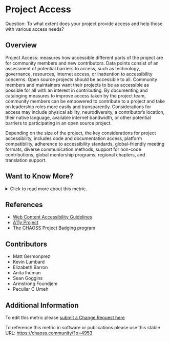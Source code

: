 # Project Access

Question: To what extent does your project provide access and help those with various access needs?

## Overview

Project Access: measures how accessible different parts of the project are for community members and new contributors. Data points consist of an assessment of potential barriers to access, such as technology, governance, resources, internet access, or inattention to accessibility concerns. Open source projects should be accessible to all. Community members and maintainers want their projects to be as accessible as possible for all with an interest in contributing. By documenting and cataloging measures to improve access taken by the project team, community members can be empowered to contribute to a project and take on leadership roles more easily and transparently. Considerations for access may include physical ability, neurodiversity, a contributor’s location, their native language, available internet bandwidth, or other potential barriers to participating in an open source project.

Depending on the size of the project, the key considerations for project accessibility, includes code and documentation access, platform compatibility, adherence to accessibility standards, global-friendly meeting formats, diverse communication methods, support for non-code contributions, global mentorship programs, regional chapters, and translation support.

## Want to Know More?

<span markdown="1"><details>

<summary>Click to read more about this metric.</summary>

### Data Collection Strategies

There are several different ways to signal attention to this metric which may include:

*   Survey the community about project access. Potential survey questions for community members include:
    *   \[Survey Likert Item 1-x] The code and documentation are easily available to me
    *   \[Survey Likert Item 1-x] The project has a public-facing repository that is easy to contribute to
    *   \[Survey Likert Item 1-x] The project has a system for periodic accessibility audits
    *   \[Survey Likert Item 1-x] The project has meetings in different global locations
    *   \[Survey Likert Item 1-x] The project actively reaches out to a diverse, global population for contributions or support
*   Perform regular accessibility audits
*   Perform regular reviews of project  [Event Location Inclusivity](https://chaoss.community/?p=4811), [Documentation Accessibility](https://chaoss.community/?p=3535), and [Chat Platform Inclusivity](https://chaoss.community/?p=3536)

### Filters

*   Type of access provided (e.g., translation, meeting times, documentation, chat platform)
*   Goal of access (e.g., international inclusion, accessibility)

</details></span>

## References

*   [Web Content Accessibility Guidelines](https://www.w3.org/WAI/standards-guidelines/wcag/)
*   [A11y Project](https://www.a11yproject.com/)
*   [The CHAOSS Project Badging program](https://github.com/badging)

## Contributors

*   Matt Germonprez
*   Kevin Lumbard
*   Elizabeth Barron
*   Anita Ihuman
*   Sean Goggins
*   Armstrong Foundjem
*   Peculiar C Umeh

## Additional Information

To edit this metric please [submit a Change Request here](https://github.com/chaoss/wg-dei/blob/main/focus-areas/project-and-community/project-access.md)

To reference this metric in software or publications please use this stable URL: <https://chaoss.community/?p=4953>

<!-- # For groupings in the knowledge base
Context tags: Project, Contributor
Keyword tags: access, diversity, inclusion, project, community, accessibility
→
